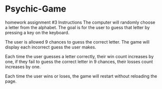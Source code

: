 # Psychic-Game
homework assignment #3
Instructions
The computer will randomly choose a letter from the alphabet. The goal is for the user to guess that letter by pressing a key on the keyboard.

The user is allowed 9 chances to guess the correct letter. The game will display each incorrect guess the user makes.

Each time the user guesses a letter correctly, their win count increases by one, if they fail to guess the correct letter in 9 chances, their losses count increases by one.

Each time the user wins or loses, the game will restart without reloading the page.